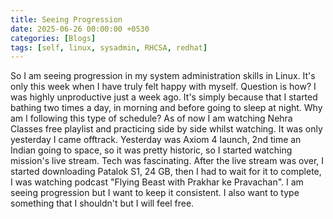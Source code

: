 ```yaml
---
title: Seeing Progression
date: 2025-06-26 00:00:00 +0530
categories: [Blogs]
tags: [self, linux, sysadmin, RHCSA, redhat]
---
```

So I am seeing progression in my system administration skills in Linux. It's only this week when I have truly felt happy with myself. Question is how? I was highly unproductive just a week ago. It's simply because that I started bathing two times a day, in morning and before going to sleep at night. Why am I following this type of schedule? As of now I am watching Nehra Classes free playlist and practicing side by side whilst watching. It was only yesterday I came offtrack. Yesterday was Axiom 4 launch, 2nd time an Indian going to space, so it was pretty historic, so I started watching mission's live stream. Tech was fascinating. After the live stream was over, I started downloading Patalok S1, 24 GB, then I had to wait for it to complete, I was watching podcast "Flying Beast with Prakhar ke Pravachan". I am seeing progression but I want to keep it consistent. I also want to type something that I shouldn't but I will feel free.